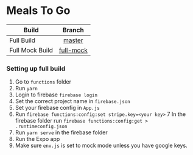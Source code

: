 # Meals To Go

| Build        | Branch         |
| ------------- |:-------------:|
| Full Build      | [master](https://github.com/mobinni/MealsToGo) |
| Full Mock Build      | [full-mock](https://github.com/mobinni/MealsToGo/tree/full-mock)      |

### Setting up full build

1. Go to `functions` folder
2. Run `yarn`
3. Login to firebase `firebase login`
4. Set the correct project name in `firebase.json`
5. Set your firebase config in `App.js`
6. Run `firebase functions:config:set stripe.key=<your key>`
7 In the firebase folder run `firebase functions:config:get > .runtimeconfig.json`
8. Run `yarn serve` in the firebase folder
9. Run the Expo app
10. Make sure `env.js` is set to mock mode unless you have google keys.


